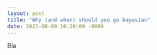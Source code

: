 ```yaml
---
layout: post
title: "Why (and when) should you go bayesian"
date: 2023-08-09 16:20:00 -0000
---
```

Bla

